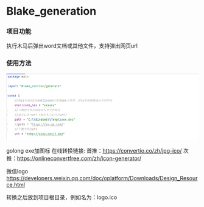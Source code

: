 # Blake_generation
### 项目功能
执行木马后弹出word文档或其他文件，支持弹出网页url

### 使用方法
![](/images/main.jpg)

golong exe加图标
在线转换链接:
首推：https://convertio.co/zh/jpg-ico/
次推：https://onlineconvertfree.com/zh/icon-generator/

微信logo
https://developers.weixin.qq.com/doc/oplatform/Downloads/Design_Resource.html

转换之后放到项目根目录，例如名为：logo.ico
